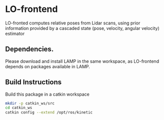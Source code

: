 # LO-frontend
LO-fronted computes relative poses from Lidar scans, using prior information provided by a cascaded state (pose, velocity, angular velocity) estimator

## Dependencies.
Please download and install LAMP in the same workspace, as LO-frontend depends on packages available in LAMP.

## Build Instructions
Build this package in a catkin workspace 
```bash
mkdir -p catkin_ws/src
cd catkin_ws
catkin config --extend /opt/ros/kinetic
```